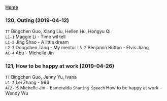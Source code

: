 #### [Home](https://eshtmc.github.io/)    

### 120, Outing (2019-04-12)
`TT`  Bingchen Guo, Xiang Liu, Hellen Hu, Hongyu Qi   
`L1-1` Maggie Li -  Time wil tell    
`L1-2` Jing Shao - A little dream   
`L2-3` Dongchen Tang - My mentor
`L3-2` Benjamin Button - Elvis Jiang   
`AC-4` Abu - Michelle Jin   

### 121, How to be happy at work (2019-04-26)
`TT`  Bingchen Guo, Jenny Yu, Ivana   
`L1-2` Lei Zhang - 996   
`AC2-P5` Michelle Jin - Esmeralda
`Sharing Speech` How to be happy at work - Wendy Wu   
